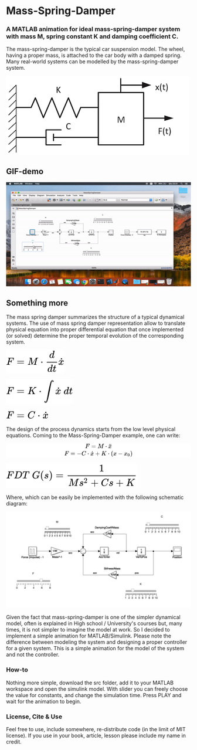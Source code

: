 # Mass-Spring-Damper
### A MATLAB animation for ideal mass-spring-damper system with mass M, spring constant K and damping coefficient C.

The mass-spring-damper is the typical car suspension model. The wheel, having a proper mass, is attached to the car body with a damped spring. Many real-world systems can be modelled by the mass-spring-damper system. 

![Screenshot](screenshot/model.png)

## GIF-demo

![Screenshot](screenshot/demo.gif)

## Something more

The mass spring damper summarizes the structure of a typical dynamical systems. The use of mass spring damper representation allow to translate physical equation into proper differential equation that once implemented (or solved) determine the proper temporal evolution of the corresponding system. 

![Screenshot](screenshot/mass.svg)

![Screenshot](screenshot/spring.svg)

![Screenshot](screenshot/damper.svg)

The design of the process dynamics starts from the low level physical equations. Coming to the Mass-Spring-Damper example, one can write:

![Screenshot](screenshot/equation.svg)

![Screenshot](screenshot/fdt.svg)

Where, which can be easily be implemented with the following schematic diagram:

![Screenshot](screenshot/simulink-model.png)

Given the fact that mass-spring-damper is one of the simpler dynamical model, often is explained in High school / University's courses but, many times, it is not simpler to imagine the model at work. So I decided to implement a simple animation for MATLAB/Simulink. Please note the difference between modeling the system and designing a proper controller for a given system. This is a simple animation for the model of the system and not the controller.

### How-to
Nothing more simple, download the src folder, add it to your MATLAB workspace and open the simulink model. With slider you can freely choose the value for constants, and change the simulation time. Press PLAY and wait for the animation to begin.

### License, Cite & Use
Feel free to use, include somewhere, re-distribute code (in the limit of MIT license). If you use in your book, article, lesson please include my name in credit.
